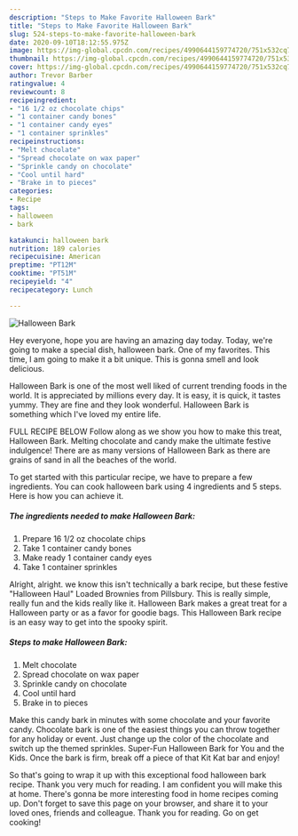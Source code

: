 ```yaml
---
description: "Steps to Make Favorite Halloween Bark"
title: "Steps to Make Favorite Halloween Bark"
slug: 524-steps-to-make-favorite-halloween-bark
date: 2020-09-10T18:12:55.975Z
image: https://img-global.cpcdn.com/recipes/4990644159774720/751x532cq70/halloween-bark-recipe-main-photo.jpg
thumbnail: https://img-global.cpcdn.com/recipes/4990644159774720/751x532cq70/halloween-bark-recipe-main-photo.jpg
cover: https://img-global.cpcdn.com/recipes/4990644159774720/751x532cq70/halloween-bark-recipe-main-photo.jpg
author: Trevor Barber
ratingvalue: 4
reviewcount: 8
recipeingredient:
- "16 1/2 oz chocolate chips"
- "1 container candy bones"
- "1 container candy eyes"
- "1 container sprinkles"
recipeinstructions:
- "Melt chocolate"
- "Spread chocolate on wax paper"
- "Sprinkle candy on chocolate"
- "Cool until hard"
- "Brake in to pieces"
categories:
- Recipe
tags:
- halloween
- bark

katakunci: halloween bark 
nutrition: 189 calories
recipecuisine: American
preptime: "PT12M"
cooktime: "PT51M"
recipeyield: "4"
recipecategory: Lunch

---
```



![Halloween Bark](https://img-global.cpcdn.com/recipes/4990644159774720/751x532cq70/halloween-bark-recipe-main-photo.jpg)

Hey everyone, hope you are having an amazing day today. Today, we're going to make a special dish, halloween bark. One of my favorites. This time, I am going to make it a bit unique. This is gonna smell and look delicious.

Halloween Bark is one of the most well liked of current trending foods in the world. It is appreciated by millions every day. It is easy, it is quick, it tastes yummy. They are fine and they look wonderful. Halloween Bark is something which I've loved my entire life.

FULL RECIPE BELOW Follow along as we show you how to make this treat, Halloween Bark. Melting chocolate and candy make the ultimate festive indulgence! There are as many versions of Halloween Bark as there are grains of sand in all the beaches of the world.


To get started with this particular recipe, we have to prepare a few ingredients. You can cook halloween bark using 4 ingredients and 5 steps. Here is how you can achieve it.

<!--inarticleads1-->

##### The ingredients needed to make Halloween Bark:

1. Prepare 16 1/2 oz chocolate chips
1. Take 1 container candy bones
1. Make ready 1 container candy eyes
1. Take 1 container sprinkles


Alright, alright. we know this isn&#39;t technically a bark recipe, but these festive &#34;Halloween Haul&#34; Loaded Brownies from Pillsbury. This is really simple, really fun and the kids really like it. Halloween Bark makes a great treat for a Halloween party or as a favor for goodie bags. This Halloween Bark recipe is an easy way to get into the spooky spirit. 

<!--inarticleads2-->

##### Steps to make Halloween Bark:

1. Melt chocolate
1. Spread chocolate on wax paper
1. Sprinkle candy on chocolate
1. Cool until hard
1. Brake in to pieces


Make this candy bark in minutes with some chocolate and your favorite candy. Chocolate bark is one of the easiest things you can throw together for any holiday or event. Just change up the color of the chocolate and switch up the themed sprinkles. Super-Fun Halloween Bark for You and the Kids. Once the bark is firm, break off a piece of that Kit Kat bar and enjoy! 

So that's going to wrap it up with this exceptional food halloween bark recipe. Thank you very much for reading. I am confident you will make this at home. There's gonna be more interesting food in home recipes coming up. Don't forget to save this page on your browser, and share it to your loved ones, friends and colleague. Thank you for reading. Go on get cooking!
